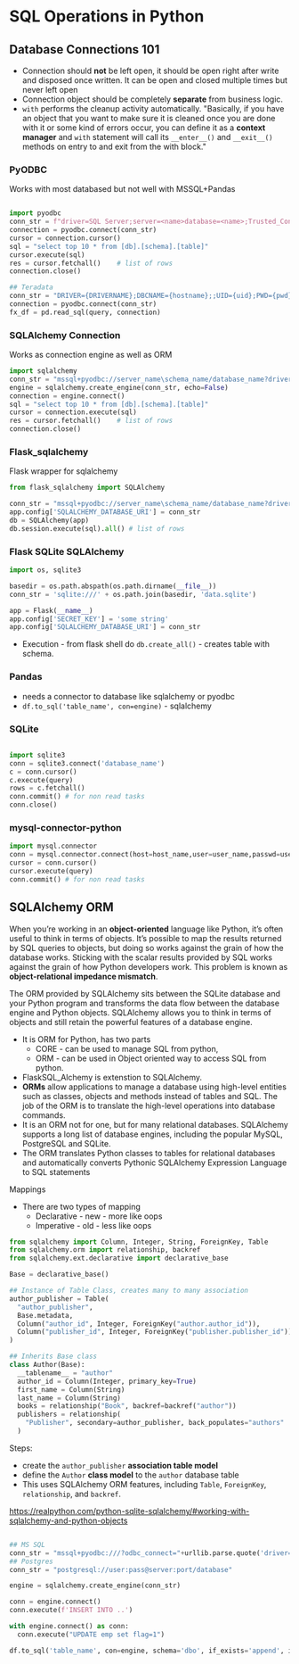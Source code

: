 # SQL Operations in Python

## Database Connections 101

- Connection should **not** be left open, it should be open right after write and disposed once written. It can be open and closed multiple times but never left open
- Connection object should be completely **separate** from business logic.
- `with` performs the cleanup activity automatically. "Basically, if you have an object that you want to make sure it is cleaned once you are done with it or some kind of errors occur, you can define it as a **context manager** and `with` statement will call its `__enter__()` and `__exit__()` methods on entry to and exit from the with block."

### PyODBC

Works with most databased but not well with MSSQL+Pandas

```python

import pyodbc
conn_str = f"driver=SQL Server;server=<name>database=<name>;Trusted_Connection=yes"
connection = pyodbc.connect(conn_str)
cursor = connection.cursor()
sql = "select top 10 * from [db].[schema].[table]"
cursor.execute(sql)
res = cursor.fetchall()    # list of rows    
connection.close()

## Teradata
conn_str = "DRIVER={DRIVERNAME};DBCNAME={hostname};;UID={uid};PWD={pwd}"
connection = pyodbc.connect(conn_str)
fx_df = pd.read_sql(query, connection)

```

### SQLAlchemy Connection

Works as connection engine as well as ORM

  ```python
  import sqlalchemy
  conn_str = "mssql+pyodbc://server_name\schema_name/database_name?driver=SQL+Server"
  engine = sqlalchemy.create_engine(conn_str, echo=False)
  connection = engine.connect()
  sql = "select top 10 * from [db].[schema].[table]"
  cursor = connection.execute(sql)
  res = cursor.fetchall()    # list of rows 
  connection.close()
  ```

### Flask_sqlalchemy

Flask wrapper for sqlalchemy

  ```python
  from flask_sqlalchemy import SQLAlchemy

  conn_str = "mssql+pyodbc://server_name\schema_name/database_name?driver=SQL+Server"
  app.config['SQLALCHEMY_DATABASE_URI'] = conn_str
  db = SQLAlchemy(app)
  db.session.execute(sql).all() # list of rows

  ```

### Flask SQLite SQLAlchemy

```python
import os, sqlite3

basedir = os.path.abspath(os.path.dirname(__file__))
conn_str = 'sqlite:///' + os.path.join(basedir, 'data.sqlite')

app = Flask(__name__)
app.config['SECRET_KEY'] = 'some string'
app.config['SQLALCHEMY_DATABASE_URI'] = conn_str
```

- Execution - from flask shell do `db.create_all()` - creates table with schema.

### Pandas

- needs a connector to database like sqlalchemy or pyodbc
- `df.to_sql('table_name', con=engine)` - sqlalchemy


### SQLite

```python

import sqlite3
conn = sqlite3.connect('database_name')
c = conn.cursor()
c.execute(query)
rows = c.fetchall()
conn.commit() # for non read tasks
conn.close()

```

### mysql-connector-python

```python
import mysql.connector
conn = mysql.connector.connect(host=host_name,user=user_name,passwd=user_password)
cursor = conn.cursor()
cursor.execute(query)
conn.commit() # for non read tasks
```

## SQLAlchemy ORM

When you’re working in an **object-oriented** language like Python, it’s often useful to think in terms of objects. It’s possible to map the results returned by SQL queries to objects, but doing so works against the grain of how the database works. Sticking with the scalar results provided by SQL works against the grain of how Python developers work. This problem is known as **object-relational impedance mismatch**.

The ORM provided by SQLAlchemy sits between the SQLite database and your Python program and transforms the data flow between the database engine and Python objects. SQLAlchemy allows you to think in terms of objects and still retain the powerful features of a database engine.

- It is ORM for Python, has two parts
  - CORE - can be used to manage SQL from python,
  - ORM - can be used in Object oriented way to access SQL from python.
- FlaskSQL_Alchemy is extenstion to SQLAlchemy.
- **ORMs** allow applications to manage a database using high-level entities such as classes, objects and methods instead of tables and SQL. The job of the ORM is to translate the high-level operations into database commands.
- It is an ORM not for one, but for many relational databases. SQLAlchemy supports a long list of database engines, including the popular MySQL, PostgreSQL and SQLite.
- The ORM translates Python classes to tables for relational databases and automatically converts Pythonic SQLAlchemy Expression Language to SQL statements

Mappings

- There are two types of mapping
  - Declarative - new - more like oops
  - Imperative - old - less like oops

```python
from sqlalchemy import Column, Integer, String, ForeignKey, Table
from sqlalchemy.orm import relationship, backref
from sqlalchemy.ext.declarative import declarative_base

Base = declarative_base()

## Instance of Table Class, creates many to many association
author_publisher = Table(
  "author_publisher",
  Base.metadata,
  Column("author_id", Integer, ForeignKey("author.author_id")),
  Column("publisher_id", Integer, ForeignKey("publisher.publisher_id")),
)

## Inherits Base class
class Author(Base):
  __tablename__ = "author"
  author_id = Column(Integer, primary_key=True)
  first_name = Column(String)
  last_name = Column(String)
  books = relationship("Book", backref=backref("author"))
  publishers = relationship(
    "Publisher", secondary=author_publisher, back_populates="authors"
  )
```

Steps:

- create the `author_publisher` **association table model**
- define the `Author` **class model** to the `author` database table
- This uses SQLAlchemy ORM features, including `Table`, `ForeignKey`, `relationship`, and `backref`.

<https://realpython.com/python-sqlite-sqlalchemy/#working-with-sqlalchemy-and-python-objects>

```python

## MS SQL
conn_str = "mssql+pyodbc:///?odbc_connect="+urllib.parse.quote('driver={%s};server=%s;database=%s;Trusted_Connection=yes')
## Postgres
conn_str = "postgresql://user:pass@server:port/database"

engine = sqlalchemy.create_engine(conn_str)

conn = engine.connect()
conn.execute(f'INSERT INTO ..')

with engine.connect() as conn:
  conn.execute("UPDATE emp set flag=1")

df.to_sql('table_name', con=engine, schema='dbo', if_exists='append', index=False)

```
